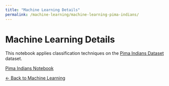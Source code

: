 ```yaml
---
title: "Machine Learning Details"
permalink: /machine-learning/machine-learning-pima-indians/
---
```


# Machine Learning Details

This notebook applies classification techniques on the [Pima Indians Dataset](https://archive.ics.uci.edu/dataset/34/diabetes) dataset.

[Pima Indians Notebook](https://github.com/MarkThackham/MarkThackham.github.io/blob/5d65bd8f95160c108963c694176a3c5f663a6ff3/Portfolio/machine-learning/pima-indians/machine-learning-pima-indians.ipynb)

[← Back to Machine Learning](/machine-learning/)
